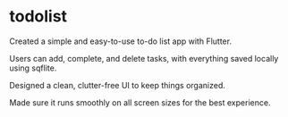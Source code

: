 # todolist

Created a simple and easy-to-use to-do list app with Flutter.

Users can add, complete, and delete tasks, with everything saved locally using sqflite.

Designed a clean, clutter-free UI to keep things organized.

Made sure it runs smoothly on all screen sizes for the best experience.
